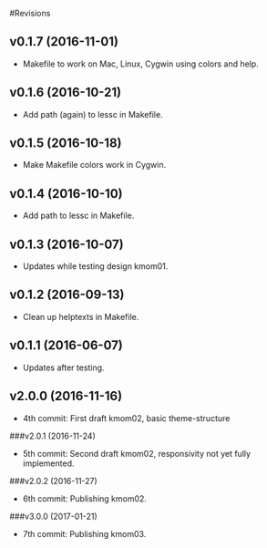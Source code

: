 #Revisions


v0.1.7 (2016-11-01)
-------------------------------

* Makefile to work on Mac, Linux, Cygwin using colors and help.


v0.1.6 (2016-10-21)
-------------------------------

* Add path (again) to lessc in Makefile.


v0.1.5 (2016-10-18)
-------------------------------

* Make Makefile colors work in Cygwin.


v0.1.4 (2016-10-10)
-------------------------------

* Add path to lessc in Makefile.


v0.1.3 (2016-10-07)
-------------------------------

* Updates while testing design kmom01.


v0.1.2 (2016-09-13)
-------------------------------

* Clean up helptexts in Makefile.


v0.1.1 (2016-06-07)
-------------------------------

* Updates after testing.


v2.0.0 (2016-11-16)
--------------------------------

* 4th commit: First draft kmom02, basic theme-structure

###v2.0.1 (2016-11-24)

* 5th commit: Second draft kmom02, responsivity not yet fully implemented.

###v2.0.2 (2016-11-27)

* 6th commit: Publishing kmom02.

###v3.0.0 (2017-01-21)

* 7th commit: Publishing kmom03.
